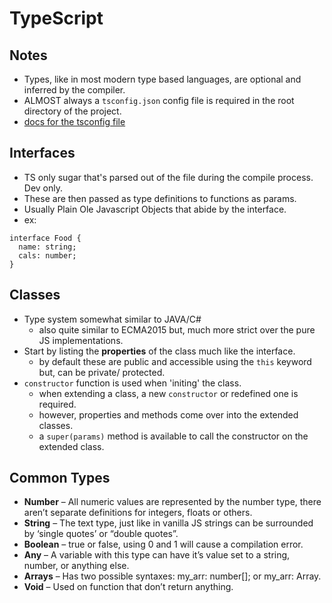 # TypeScript

## Notes

* Types, like in most modern type based languages, are optional and inferred by the compiler.
* ALMOST always a `tsconfig.json` config file is required in the root directory of the project.
 * [docs for the tsconfig file][1]

## Interfaces

* TS only sugar that's parsed out of the file during the compile process. Dev only.
* These are then passed as type definitions to functions as params.
* Usually Plain Ole Javascript Objects that abide by the interface.
* ex: 
```
interface Food {
  name: string;
  cals: number;
}
```

## Classes

* Type system somewhat similar to JAVA/C#
  * also quite similar to ECMA2015 but, much more strict over the pure JS implementations.
* Start by listing the **properties** of the class much like the interface.
  * by default these are public and accessible using the `this` keyword but, can be private/ protected.
* `constructor` function is used when 'initing' the class.
  * when extending a class, a new `constructor` or redefined one is required.
  * however, properties and methods come over into the extended classes.
  * a `super(params)` method is available to call the constructor on the extended class.

## Common Types

* **Number** – All numeric values are represented by the number type, there aren’t separate definitions for integers, floats or others.
* **String** – The text type, just like in vanilla JS strings can be surrounded by ‘single quotes’ or “double quotes”.
* **Boolean** – true or false, using 0 and 1 will cause a compilation error.
* **Any** – A variable with this type can have it’s value set to a string, number, or anything else.
* **Arrays** – Has two possible syntaxes: my_arr: number[]; or my_arr: Array<number>.
* **Void** – Used on function that don’t return anything.

[1]: http://www.typescriptlang.org/docs/handbook/tsconfig-json.html